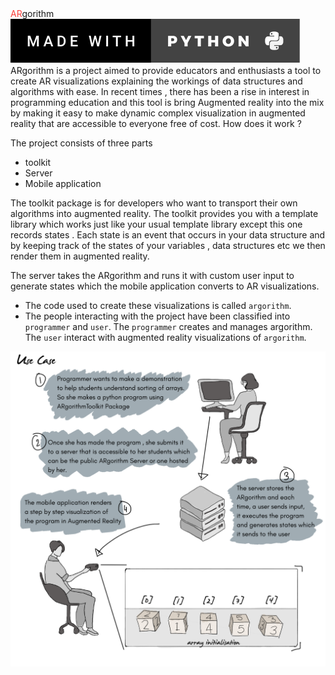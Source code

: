 <div class="hero-banner">
    <span class="hero-text"><span style="color:#F9413C;">AR</span>gorithm</span>
    <img src="img/made_with_python.svg">
</div>
ARgorithm is a project aimed to provide educators and enthusiasts a tool to create AR visualizations explaining the workings of data structures and algorithms with ease. In recent times , there has been a rise in interest in programming education and this tool is bring Augmented reality into the mix by making it easy to make dynamic complex visualization in augmented reality that are accessible to everyone free of cost.
How does it work ?

The project consists of three parts

- toolkit
- Server
- Mobile application

The toolkit package is for developers who want to transport their own algorithms into augmented reality. The toolkit provides you with a template library which works just like your usual template library except this one records states . Each state is an event that occurs in your data structure and by keeping track of the states of your variables , data structures etc we then render them in augmented reality.

The server takes the ARgorithm and runs it with custom user input to generate states which the mobile application converts to AR visualizations.

- The code used to create these visualizations is called `argorithm`.
- The people interacting with the project have been classified into `programmer` and `user`. The `programmer` creates and manages argorithm. The `user` interact with augmented reality visualizations of `argorithm`.

![](img/workflow.png)